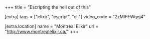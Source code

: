 +++
title = "Escripting the hell out of this"

[extra]
tags = ["elixir", "escript", "cli"]
video_code = "2zMIFFWqej4"

[extra.location]
name = "Montreal Elixir"
url = "http://www.montrealelixir.ca/"
+++
